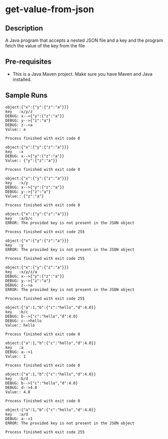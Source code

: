 # get-value-from-json

## Description
A Java program that accepts a nested JSON file and a key and the program fetch the value of the key from the file 

## Pre-requisites
- This is a Java Maven project. Make sure you have Maven and Java installed.

## Sample Runs

```
object:{"x":{"y":{"z":"a"}}}
key   :x/y/z
DEBUG: x-->{"y":{"z":"a"}}
DEBUG: y-->{"z":"a"}
DEBUG: z-->a
Value:: a

Process finished with exit code 0
```
```
object:{"x":{"y":{"z":"a"}}}
key   :x
DEBUG: x-->{"y":{"z":"a"}}
Value:: {"y":{"z":"a"}}

Process finished with exit code 0
```

```
object:{"x":{"y":{"z":"a"}}}
key   :x/y
DEBUG: x-->{"y":{"z":"a"}}
DEBUG: y-->{"z":"a"}
Value:: {"z":"a"}

Process finished with exit code 0
```
```
object:{"x":{"y":{"z":"a"}}}
key   :a/b/c
ERROR: The provided key is not present in the JSON object

Process finished with exit code 255
```

```
object:{"x":{"y":{"z":"a"}}}
key   :y
ERROR: The provided key is not present in the JSON object

Process finished with exit code 255
```
```
object:{"x":{"y":{"z":"a"}}}
key   :x/y/z/a
DEBUG: x-->{"y":{"z":"a"}}
DEBUG: y-->{"z":"a"}
DEBUG: z-->a
ERROR: The provided key is not present in the JSON object

Process finished with exit code 255

```


```
object:{"a":1,"b":{"c":"hello","d":4.0}}
key   :b/c
DEBUG: b-->{"c":"hello","d":4.0}
DEBUG: c-->hello
Value:: hello

Process finished with exit code 0
```

```
object:{"a":1,"b":{"c":"hello","d":4.0}}
key   :a
DEBUG: a-->1
Value:: 1

Process finished with exit code 0
```

```
object:{"a":1,"b":{"c":"hello","d":4.0}}
key   :b/d
DEBUG: b-->{"c":"hello","d":4.0}
DEBUG: d-->4.0
Value:: 4.0

Process finished with exit code 0
```
```
object:{"a":1,"b":{"c":"hello","d":4.0}}
key   :a/d
DEBUG: a-->1
ERROR: The provided key is not present in the JSON object

Process finished with exit code 255
```